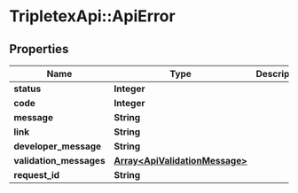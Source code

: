 # TripletexApi::ApiError

## Properties
Name | Type | Description | Notes
------------ | ------------- | ------------- | -------------
**status** | **Integer** |  | [optional] 
**code** | **Integer** |  | [optional] 
**message** | **String** |  | [optional] 
**link** | **String** |  | [optional] 
**developer_message** | **String** |  | [optional] 
**validation_messages** | [**Array&lt;ApiValidationMessage&gt;**](ApiValidationMessage.md) |  | [optional] 
**request_id** | **String** |  | [optional] 


